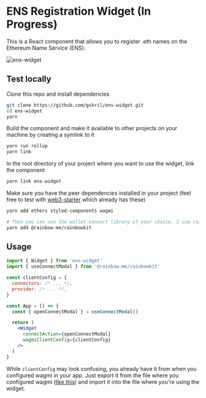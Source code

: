 # ENS Registration Widget (In Progress)

This is a React component that allows you to register .eth names on the Ethereum Name Service (ENS).

![ens-widget](https://user-images.githubusercontent.com/35093316/212418070-f595cb64-260b-4069-b191-5e2553b8cd6a.jpg)

## Test locally

Clone this repo and install dependencies

```bash
git clone https://github.com/gskril/ens-widget.git
cd ens-widget
yarn
```

Build the component and make it available to other projects on your machine by creating a symlink to it

```bash
yarn run rollup
yarn link
```

In the root directory of your project where you want to use the widget, link the component

```bash
yarn link ens-widget
```

Make sure you have the peer dependencies installed in your project (feel free to test with [web3-starter](https://github.com/gskril/web3-starter) which already has these)

```bash
yarn add ethers styled-components wagmi

# Then you can use the wallet connect library of your choice. I use rainbowkit
yarn add @rainbow-me/rainbowkit
```

## Usage

```jsx
import { Widget } from 'ens-widget'
import { useConnectModal } from '@rainbow-me/rainbowkit'

const clientConfig = {
  connectors: /* ... */,
  provider: /* ... */,
}

const App = () => {
  const { openConnectModal } = useConnectModal()

  return (
    <Widget
      connectAction={openConnectModal}
      wagmiClientConfig={clientConfig}
    />
  )
}
```

While `clientConfig` may look confusing, you already have it from when you configured wagmi in your app. Just export it from the file where you configured wagmi ([like this](https://github.com/gskril/web3-starter/blob/main/src/providers.ts#L19-L23)) and import it into the file where you're using the widget.
